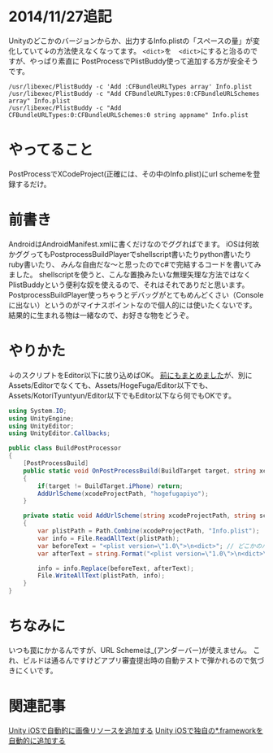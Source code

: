 # 2014/11/27追記

Unityのどこかのバージョンからか、出力するInfo.plistの「スペースの量」が変化していて↓の方法使えなくなってます。
`<dict>`を`  <dict>`にすると治るのですが、やっぱり素直に
PostProcessでPlistBuddy使って追加する方が安全そうです。

```
/usr/libexec/PlistBuddy -c 'Add :CFBundleURLTypes array' Info.plist
/usr/libexec/PlistBuddy -c "Add CFBundleURLTypes:0:CFBundleURLSchemes array" Info.plist
/usr/libexec/PlistBuddy -c "Add CFBundleURLTypes:0:CFBundleURLSchemes:0 string appname" Info.plist
```

# やってること

PostProcessでXCodeProject(正確には、その中のInfo.plist)にurl schemeを登録するだけ。

# 前書き

AndroidはAndroidManifest.xmlに書くだけなのでググればでます。
iOSは何故かググってもPostprocessBuildPlayerでshellscript書いたりpython書いたりruby書いたり、
みんな自由だな〜と思ったのでc#で完結するコードを書いてみました。
shellscriptを使うと、こんな置換みたいな無理矢理な方法ではなくPlistBuddyという便利な奴を使えるので、それはそれでありだと思います。
PostprocessBuildPlayer使っちゃうとデバッグがとてもめんどくさい（Consoleに出ない）というのがマイナスポイントなので個人的には使いたくないです。
結果的に生まれる物は一緒なので、お好きな物をどうぞ。

# やりかた

↓のスクリプトをEditor以下に放り込めばOK。
[前にもまとめました](http://d.hatena.ne.jp/kyubuns/20140615/1402825919)が、別にAssets/Editorでなくても、Assets/HogeFuga/Editor以下でも、Assets/KotoriTyuntyun/Editor以下でもEditor以下なら何でもOKです。

```lang:BuildPostProcessor.cs
using System.IO;
using UnityEngine;
using UnityEditor;
using UnityEditor.Callbacks;

public class BuildPostProcessor
{
	[PostProcessBuild]
	public static void OnPostProcessBuild(BuildTarget target, string xcodeProjectPath)
	{
		if(target != BuildTarget.iPhone) return;
		AddUrlScheme(xcodeProjectPath, "hogefugapiyo");
	}

	private static void AddUrlScheme(string xcodeProjectPath, string scheme)
	{
		var plistPath = Path.Combine(xcodeProjectPath, "Info.plist");
		var info = File.ReadAllText(plistPath);
		var beforeText = "<plist version=\"1.0\">\n<dict>"; // どこかのバージョンから <plist version=\"1.0\">\n  <dict>になっています。対応した方使ってください。
		var afterText = string.Format("<plist version=\"1.0\">\n<dict>\n<key>CFBundleURLTypes</key><array><dict><key>CFBundleURLSchemes</key><array><string>{0}</string></array></dict></array>", scheme);

		info = info.Replace(beforeText, afterText);
		File.WriteAllText(plistPath, info);
	}
}
```

# ちなみに

いつも罠にかかるんですが、URL Schemeは_(アンダーバー)が使えません。
これ、ビルドは通るんですけどアプリ審査提出時の自動テストで弾かれるので気づきにくいです。

# 関連記事

[Unity iOSで自動的に画像リソースを追加する](http://qiita.com/kyubuns/items/8e5b56e51091aa5a48ba)
[Unity iOSで独自の*.frameworkを自動的に追加する](http://qiita.com/kyubuns/items/bce1e6f060d3ceeb9811)
